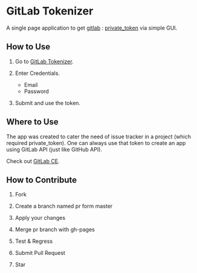 GitLab Tokenizer
================

A single page application to get
[gitlab](http://gitlab.com) :
[private_token](http://doc.gitlab.com/ce/api/session.html)
via simple GUI.


How to Use
------------

1. Go to [GitLab Tokenizer](http://dhruvin2910.github.io/gitlab-tokenizer).

2. Enter Credentials.
    - Email
    - Password

3. Submit and use the token.

Where to Use
------------

The app was created to cater the need of issue tracker in a project
(which required private_token). One can always use that token to create an app
using GitLab API (just like GitHub API).

Check out [GitLab CE](https://about.gitlab.com/downloads/).

How to Contribute
-----------------

1. Fork

2. Create a branch named pr form master

3. Apply your changes

4. Merge pr branch with gh-pages

5. Test & Regress

6. Submit Pull Request

7. Star